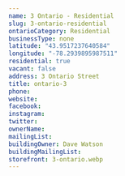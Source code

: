 ```yaml
---
name: 3 Ontario - Residential
slug: 3-ontario-residential
ontarioCategory: Residential
businessType: none
latitude: "43.9517237640584"
longitude: "-78.2939895987511"
residential: true
vacant: false
address: 3 Ontario Street
title: ontario-3
phone:
website:
facebook:
instagram:
twitter:
ownerName:
mailingList:
buildingOwner: Dave Watson
buildingMailingList:
storefront: 3-ontario.webp
---
```


